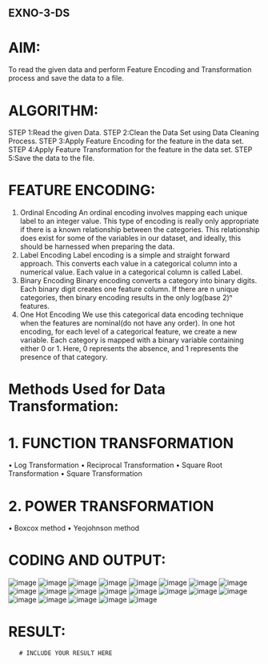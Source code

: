 ## EXNO-3-DS

# AIM:
To read the given data and perform Feature Encoding and Transformation process and save the data to a file.

# ALGORITHM:
STEP 1:Read the given Data.
STEP 2:Clean the Data Set using Data Cleaning Process.
STEP 3:Apply Feature Encoding for the feature in the data set.
STEP 4:Apply Feature Transformation for the feature in the data set.
STEP 5:Save the data to the file.

# FEATURE ENCODING:
1. Ordinal Encoding
An ordinal encoding involves mapping each unique label to an integer value. This type of encoding is really only appropriate if there is a known relationship between the categories. This relationship does exist for some of the variables in our dataset, and ideally, this should be harnessed when preparing the data.
2. Label Encoding
Label encoding is a simple and straight forward approach. This converts each value in a categorical column into a numerical value. Each value in a categorical column is called Label.
3. Binary Encoding
Binary encoding converts a category into binary digits. Each binary digit creates one feature column. If there are n unique categories, then binary encoding results in the only log(base 2)ⁿ features.
4. One Hot Encoding
We use this categorical data encoding technique when the features are nominal(do not have any order). In one hot encoding, for each level of a categorical feature, we create a new variable. Each category is mapped with a binary variable containing either 0 or 1. Here, 0 represents the absence, and 1 represents the presence of that category.

# Methods Used for Data Transformation:
  # 1. FUNCTION TRANSFORMATION
• Log Transformation
• Reciprocal Transformation
• Square Root Transformation
• Square Transformation
  # 2. POWER TRANSFORMATION
• Boxcox method
• Yeojohnson method

# CODING AND OUTPUT:

![image](https://github.com/user-attachments/assets/c2965c80-4f1a-4346-b6bc-ff8e759a3845)
![image](https://github.com/user-attachments/assets/99fc9774-589a-4f75-bc78-2a7504c2b8ab)
![image](https://github.com/user-attachments/assets/c8669a65-e676-46b7-a0ef-0e6522f3203c)
![image](https://github.com/user-attachments/assets/382a5c2e-0dca-417f-b74c-b5c60ee689ab)
![image](https://github.com/user-attachments/assets/7fb9fbc4-3c6a-4cea-993c-19a992d5e060)
![image](https://github.com/user-attachments/assets/a6dde19c-aff6-4302-9e72-82d3ffdfc4b8)
![image](https://github.com/user-attachments/assets/c963160a-c46a-4683-947a-32afac5ffbc4)
![image](https://github.com/user-attachments/assets/36642cdd-cc03-48e5-a2ab-94b3cdfc23f3)
![image](https://github.com/user-attachments/assets/cae935a3-a7a7-45be-bd68-2c64bca5c96d)
![image](https://github.com/user-attachments/assets/dc86b76c-3334-44ac-9f5f-1ab00d4b1c46)
![image](https://github.com/user-attachments/assets/a1e5c2db-0042-41ce-bc7b-7ae3a67bb1c1)
![image](https://github.com/user-attachments/assets/534bd1e8-d05f-4edf-86e2-c1238c731269)
![image](https://github.com/user-attachments/assets/8515c438-1f14-4922-a316-dc087f6a48a4)
![image](https://github.com/user-attachments/assets/29ab4c96-50ac-487a-807d-87ad67831903)
![image](https://github.com/user-attachments/assets/903fc748-d7da-44a4-94f6-0e0eb503f352)
![image](https://github.com/user-attachments/assets/e17d3a9d-1691-47ff-a49c-438c440e1741)
![image](https://github.com/user-attachments/assets/4653c576-27db-4f05-af44-4fa67647fdb2)
![image](https://github.com/user-attachments/assets/d3204abb-c9b0-4af2-8b22-58b7580b1a69)
![image](https://github.com/user-attachments/assets/c6828097-e732-4e5c-b9e3-6c7032b4b961)
![image](https://github.com/user-attachments/assets/231c980e-c23b-47ed-b279-6ab0bc6b26f5)
![image](https://github.com/user-attachments/assets/d9cc48fa-7f21-4f24-821e-87c3dbf2cdaa)


# RESULT:
       # INCLUDE YOUR RESULT HERE

       
